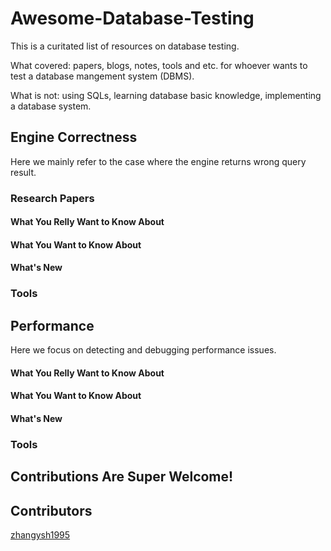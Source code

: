 # Awesome-Database-Testing
This is a curitated list of resources on database testing. 

What covered: papers, blogs, notes, tools and etc. for whoever wants to test a database mangement system (DBMS). 

What is not: using SQLs, learning database basic knowledge, implementing a database system.

## Engine Correctness
Here we mainly refer to the case where the engine returns wrong query result.

### Research Papers

#### What You Relly Want to Know About

#### What You Want to Know About

#### What's New

### Tools

## Performance
Here we focus on detecting and debugging performance issues.

#### What You Relly Want to Know About

#### What You Want to Know About

#### What's New

### Tools

## Contributions Are Super Welcome!

## Contributors
[zhangysh1995](https://github.com/zhangysh1995)

